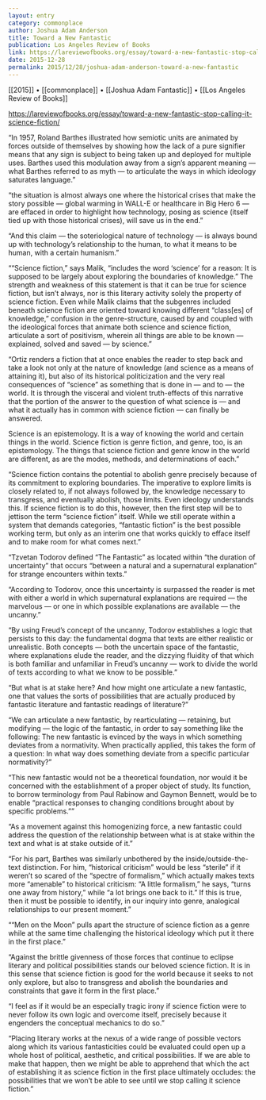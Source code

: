 ```yaml
---
layout: entry
category: commonplace
author: Joshua Adam Anderson
title: Toward a New Fantastic
publication: Los Angeles Review of Books
link: https://lareviewofbooks.org/essay/toward-a-new-fantastic-stop-calling-it-science-fiction/
date: 2015-12-28
permalink: 2015/12/28/joshua-adam-anderson-toward-a-new-fantastic
---
```


[[2015]] • [[commonplace]] • [[Joshua Adam Fantastic]] • [[Los Angeles Review of Books]]

https://lareviewofbooks.org/essay/toward-a-new-fantastic-stop-calling-it-science-fiction/

“In 1957, Roland Barthes illustrated how semiotic units are animated by forces outside of themselves by showing how the lack of a pure signifier means that any sign is subject to being taken up and deployed for multiple uses. Barthes used this modulation away from a sign’s apparent meaning — what Barthes referred to as myth — to articulate the ways in which ideology saturates language.”

“the situation is almost always one where the historical crises that make the story possible — global warming in WALL-E or healthcare in Big Hero 6 — are effaced in order to highlight how technology, posing as science (itself tied up with those historical crises), will save us in the end.”

“And this claim — the soteriological nature of technology — is always bound up with technology’s relationship to the human, to what it means to be human, with a certain humanism.”

““Science fiction,” says Malik, “includes the word ‘science’ for a reason: It is supposed to be largely about exploring the boundaries of knowledge.” The strength and weakness of this statement is that it can be true for science fiction, but isn’t always, nor is this literary activity solely the property of science fiction. Even while Malik claims that the subgenres included beneath science fiction are oriented toward knowing different “class[es] of knowledge,” confusion in the genre-structure, caused by and coupled with the ideological forces that animate both science and science fiction, articulate a sort of positivism, wherein all things are able to be known — explained, solved and saved — by science.”

“Ortiz renders a fiction that at once enables the reader to step back and take a look not only at the nature of knowledge (and science as a means of attaining it), but also of its historical politicization and the very real consequences of “science” as something that is done in — and to — the world. It is through the visceral and violent truth-effects of this narrative that the portion of the answer to the question of what science is — and what it actually has in common with science fiction — can finally be answered.

Science is an epistemology. It is a way of knowing the world and certain things in the world. Science fiction is genre fiction, and genre, too, is an epistemology. The things that science fiction and genre know in the world are different, as are the modes, methods, and determinations of each.”

“Science fiction contains the potential to abolish genre precisely because of its commitment to exploring boundaries. The imperative to explore limits is closely related to, if not always followed by, the knowledge necessary to transgress, and eventually abolish, those limits. Even ideology understands this. If science fiction is to do this, however, then the first step will be to jettison the term “science fiction” itself. While we still operate within a system that demands categories, “fantastic fiction” is the best possible working term, but only as an interim one that works quickly to efface itself and to make room for what comes next.”

“Tzvetan Todorov defined “The Fantastic” as located within “the duration of uncertainty” that occurs “between a natural and a supernatural explanation” for strange encounters within texts.”

“According to Todorov, once this uncertainty is surpassed the reader is met with either a world in which supernatural explanations are required — the marvelous — or one in which possible explanations are available — the uncanny.”

“By using Freud’s concept of the uncanny, Todorov establishes a logic that persists to this day: the fundamental dogma that texts are either realistic or unrealistic. Both concepts — both the uncertain space of the fantastic, where explanations elude the reader, and the dizzying fluidity of that which is both familiar and unfamiliar in Freud’s uncanny — work to divide the world of texts according to what we know to be possible.”

“But what is at stake here? And how might one articulate a new fantastic, one that values the sorts of possibilities that are actually produced by fantastic literature and fantastic readings of literature?”

“We can articulate a new fantastic, by rearticulating — retaining, but modifying — the logic of the fantastic, in order to say something like the following: The new fantastic is evinced by the ways in which something deviates from a normativity. When practically applied, this takes the form of a question: In what way does something deviate from a specific particular normativity?”

“This new fantastic would not be a theoretical foundation, nor would it be concerned with the establishment of a proper object of study. Its function, to borrow terminology from Paul Rabinow and Gaymon Bennett, would be to enable “practical responses to changing conditions brought about by specific problems.””

“As a movement against this homogenizing force, a new fantastic could address the question of the relationship between what is at stake within the text and what is at stake outside of it.”

“For his part, Barthes was similarly unbothered by the inside/outside-the-text distinction. For him, “historical criticism” would be less “sterile” if it weren’t so scared of the “spectre of formalism,” which actually makes texts more “amenable” to historical criticism: “A little formalism,” he says, “turns one away from history,” while “a lot brings one back to it.” If this is true, then it must be possible to identify, in our inquiry into genre, analogical relationships to our present moment.”

““Men on the Moon” pulls apart the structure of science fiction as a genre while at the same time challenging the historical ideology which put it there in the first place.”

“Against the brittle givenness of those forces that continue to eclipse literary and political possibilities stands our beloved science fiction. It is in this sense that science fiction is good for the world because it seeks to not only explore, but also to transgress and abolish the boundaries and constraints that gave it form in the first place.”

“I feel as if it would be an especially tragic irony if science fiction were to never follow its own logic and overcome itself, precisely because it engenders the conceptual mechanics to do so.”

“Placing literary works at the nexus of a wide range of possible vectors along which its various fantasticities could be evaluated could open up a whole host of political, aesthetic, and critical possibilities. If we are able to make that happen, then we might be able to apprehend that which the act of establishing it as science fiction in the first place ultimately occludes: the possibilities that we won’t be able to see until we stop calling it science fiction.”
